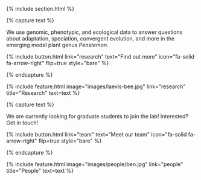 ---
---

[//]: # (Research page)
{% include section.html %}

{% capture text %}

We use genomic, phenotypic, and ecological data to answer questions about adaptation, speciation, convergent evolution, and more in the emerging model plant genus *Penstemon*.

{%
  include button.html
  link="research"
  text="Find out more"
  icon="fa-solid fa-arrow-right"
  flip=true
  style="bare"
%}

{% endcapture %}

{%
  include feature.html
  image="images/laevis-bee.jpg"
  link="research"
  title="Research"
  text=text
%}


[//]: # (People page)
{% capture text %}

We are currently looking for graduate students to join the lab! Interested? Get in touch!


{%
  include button.html
  link="team"
  text="Meet our team"
  icon="fa-solid fa-arrow-right"
  flip=true
  style="bare"
%}

{% endcapture %}

{%
  include feature.html
  image="images/people/ben.jpg"
  link="people"
  title="People"
  text=text
%}

